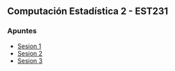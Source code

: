 ## Computación Estadística 2 - EST231 


### Apuntes

* [Sesion 1](apuntes/ce2_01.pdf)
* [Sesion 2](apuntes/ce2_02.pdf)
* [Sesion 3](apuntes/ce2_03.pdf)
